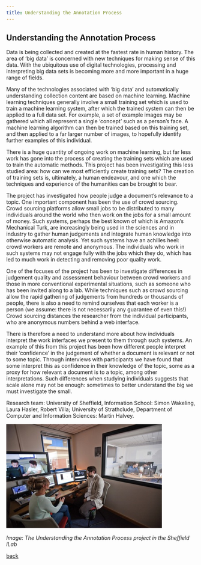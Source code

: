 ```yaml
---
title: Understanding the Annotation Process
---
```


## Understanding the Annotation Process

Data is being collected and created at the fastest rate in human history. The area of ‘big data’ is concerned with new techniques for making sense of this data. With the ubiquitous use of digital technologies, processing and interpreting big data sets is becoming more and more important in a huge range of fields. 

Many of the technologies associated with ‘big data’ and automatically understanding collection content are based on machine learning. Machine learning techniques generally involve a small training set which is used to train a machine learning system, after which the trained system can then be applied to a full data set. For example, a set of example images may be gathered which all represent a single ‘concept’ such as a person’s face. A machine learning algorithm can then be trained based on this training set, and then applied to a far larger number of images, to hopefully identify further examples of this individual. 

There is a huge quantity of ongoing work on machine learning, but far less work has gone into the process of creating the training sets which are used to train the automatic methods. This project has been investigating this less studied area: how can we most efficiently create training sets? The creation of training sets is, ultimately, a human endeavour, and one which the techniques and experience of the humanities can be brought to bear. 

The project has investigated how people judge a document’s relevance to a topic. One important component has been the use of crowd sourcing. Crowd sourcing platforms allow small jobs to be distributed to many individuals around the world who then work on the jobs for a small amount of money. Such systems, perhaps the best known of which is Amazon’s Mechanical Turk, are increasingly being used in the sciences and in industry to gather human judgements and integrate human knowledge into otherwise automatic analysis. Yet such systems have an achilles heel: crowd workers are remote and anonymous. The individuals who work in such systems may not engage fully with the jobs which they do, which has led to much work in detecting and removing poor quality work. 

One of the focuses of the project has been to investigate differences in judgement quality and assessment behaviour between crowd workers and those in more conventional experimental situations, such as someone who has been invited along to a lab. While techniques such as crowd sourcing allow the rapid gathering of judgements from hundreds or thousands of people, there is also a need to remind ourselves that each worker is a person (we assume: there is not necessarily any guarantee of even this!) Crowd sourcing distances the researcher from the individual participants, who are anonymous numbers behind a web interface.  

There is therefore a need to understand more about how individuals interpret the work interfaces we present to them through such systems.  An example of this from this project has been how different people interpret their ‘confidence’ in the judgement of whether a document is relevant or not to some topic. Through interviews with participants we have found that some interpret this as confidence in their knowledge of the topic, some as a proxy for how relevant a document is to a topic, among other interpretations. Such differences when studying individuals suggests that scale alone may not be enough: sometimes to better understand the big we must investigate the small. 

Research team: University of Sheffield, Information School: Simon Wakeling, Laura Hasler, Robert Villa; University of Strathclude, Department of Computer and Information Sciences: Martin Halvey.

![Image: The Understanding the Annotation Process project in the Sheffield iLab](Images/29.jpg)

_Image: The Understanding the Annotation Process project in the Sheffield iLab_

[back](./)